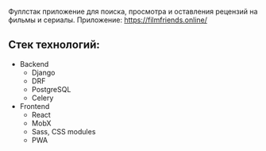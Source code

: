 Фуллстак приложение для поиска, просмотра и оставления рецензий на фильмы и сериалы. Приложение: https://filmfriends.online/

<h2>Стек технологий: </h2>
<ul>
  <li>Backend
    <ul> 
      <li>Django</li>
      <li>DRF</li>
      <li>PostgreSQL</li>
      <li>Celery</li>
    </ul>
  </li>
  <li>Frontend
    <ul> 
      <li>React</li>
      <li>MobX</li>
      <li>Sass, CSS modules</li>
      <li>PWA</li>
    </ul>
  </li>
</ul>
